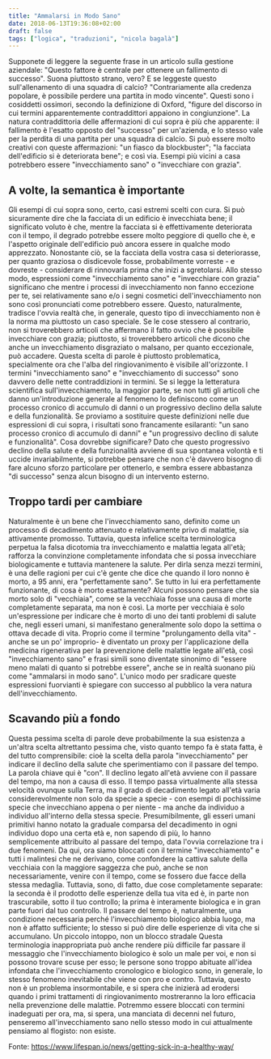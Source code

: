 ```yaml
---
title: "Ammalarsi in Modo Sano"
date: 2018-06-13T19:36:08+02:00
draft: false
tags: ["logica", "traduzioni", "nicola bagalà"]
---
```


Supponete di leggere la seguente frase in un articolo sulla gestione aziendale: "Questo fattore è centrale per ottenere un fallimento di successo". Suona piuttosto strano, vero? E se leggeste questo sull'allenamento di una squadra di calcio? "Contrariamente alla credenza popolare, è possibile perdere una partita in modo vincente". Questi sono i cosiddetti ossimori, secondo la definizione di Oxford, "figure del discorso in cui termini apparentemente contraddittori appaiono in congiunzione".
La natura contraddittoria delle affermazioni di cui sopra è più che apparente: il fallimento è l'esatto opposto del "successo" per un'azienda, e lo stesso vale per la perdita di una partita per una squadra di calcio. Si può essere molto creativi con queste affermazioni: "un fiasco da blockbuster"; "la facciata dell'edificio si è deteriorata bene"; e così via. Esempi più vicini a casa potrebbero essere "invecchiamento sano" o "invecchiare con grazia".

## A volte, la semantica è importante

Gli esempi di cui sopra sono, certo, casi estremi scelti con cura. Si può sicuramente dire che la facciata di un edificio è invecchiata bene; il significato voluto è che, mentre la facciata si è effettivamente deteriorata con il tempo, il degrado potrebbe essere molto peggiore di quello che è, e l'aspetto originale dell'edificio può ancora essere in qualche modo apprezzato. Nonostante ciò, se la facciata della vostra casa si deteriorasse, per quanto graziosa o disdicevole fosse, probabilmente vorreste - e dovreste - considerare di rinnovarla prima che inizi a sgretolarsi.
Allo stesso modo, espressioni come "invecchiamento sano" e "invecchiare con grazia" significano che mentre i processi di invecchiamento non fanno eccezione per te, sei relativamente sano e/o i segni cosmetici dell'invecchiamento non sono così pronunciati come potrebbero essere. Questo, naturalmente, tradisce l'ovvia realtà che, in generale, questo tipo di invecchiamento non è la norma ma piuttosto un caso speciale. Se le cose stessero al contrario, non si troverebbero articoli che affermano il fatto ovvio che è possibile invecchiare con grazia; piuttosto, si troverebbero articoli che dicono che anche un invecchiamento disgraziato o malsano, per quanto eccezionale, può accadere.
Questa scelta di parole è piuttosto problematica, specialmente ora che l'alba del ringiovanimento è visibile all'orizzonte. I termini "invecchiamento sano" e "invecchiamento di successo" sono davvero delle nette contraddizioni in termini. Se si legge la letteratura scientifica sull'invecchiamento, la maggior parte, se non tutti gli articoli che danno un'introduzione generale al fenomeno lo definiscono come un processo cronico di accumulo di danni o un progressivo declino della salute e della funzionalità. Se proviamo a sostituire queste definizioni nelle due espressioni di cui sopra, i risultati sono francamente esilaranti: "un sano processo cronico di accumulo di danni" e "un progressivo declino di salute e funzionalità". Cosa dovrebbe significare? Dato che questo progressivo declino della salute e della funzionalità avviene di sua spontanea volontà e ti uccide invariabilmente, si potrebbe pensare che non c'è davvero bisogno di fare alcuno sforzo particolare per ottenerlo, e sembra essere abbastanza "di successo" senza alcun bisogno di un intervento esterno.

## Troppo tardi per cambiare

Naturalmente è un bene che l'invecchiamento sano, definito come un processo di decadimento attenuato e relativamente privo di malattie, sia attivamente promosso. Tuttavia, questa infelice scelta terminologica perpetua la falsa dicotomia tra invecchiamento e malattia legata all'età; rafforza la convinzione completamente infondata che si possa invecchiare biologicamente e tuttavia mantenere la salute. Per dirla senza mezzi termini, è una delle ragioni per cui c'è gente che dice che quando il loro nonno è morto, a 95 anni, era "perfettamente sano". Se tutto in lui era perfettamente funzionante, di cosa è morto esattamente? Alcuni possono pensare che sia morto solo di "vecchiaia", come se la vecchiaia fosse una causa di morte completamente separata, ma non è così. La morte per vecchiaia è solo un'espressione per indicare che è morto di uno dei tanti problemi di salute che, negli esseri umani, si manifestano generalmente solo dopo la settima o ottava decade di vita.
Proprio come il termine "prolungamento della vita" -anche se un po' improprio- è diventato un proxy per l'applicazione della medicina rigenerativa per la prevenzione delle malattie legate all'età, così "invecchiamento sano" e frasi simili sono diventate sinonimo di "essere meno malati di quanto si potrebbe essere", anche se in realtà suonano più come "ammalarsi in modo sano". L'unico modo per sradicare queste espressioni fuorvianti è spiegare con successo al pubblico la vera natura dell'invecchiamento.

## Scavando più a fondo

Questa pessima scelta di parole deve probabilmente la sua esistenza a un'altra scelta altrettanto pessima che, visto quanto tempo fa è stata fatta, è del tutto comprensibile: cioè la scelta della parola "invecchiamento" per indicare il declino della salute che sperimentiamo con il passare del tempo.
La parola chiave qui è "con". Il declino legato all'età avviene con il passare del tempo, ma non a causa di esso. Il tempo passa virtualmente alla stessa velocità ovunque sulla Terra, ma il grado di decadimento legato all'età varia considerevolmente non solo da specie a specie - con esempi di pochissime specie che invecchiano appena o per niente - ma anche da individuo a individuo all'interno della stessa specie. Presumibilmente, gli esseri umani primitivi hanno notato la graduale comparsa del decadimento in ogni individuo dopo una certa età e, non sapendo di più, lo hanno semplicemente attribuito al passare del tempo, data l'ovvia correlazione tra i due fenomeni.
Da qui, ora siamo bloccati con il termine "invecchiamento" e tutti i malintesi che ne derivano, come confondere la cattiva salute della vecchiaia con la maggiore saggezza che può, anche se non necessariamente, venire con il tempo, come se fossero due facce della stessa medaglia. Tuttavia, sono, di fatto, due cose completamente separate: la seconda è il prodotto delle esperienze della tua vita ed è, in parte non trascurabile, sotto il tuo controllo; la prima è interamente biologica e in gran parte fuori dal tuo controllo. Il passare del tempo è, naturalmente, una condizione necessaria perché l'invecchiamento biologico abbia luogo, ma non è affatto sufficiente; lo stesso si può dire delle esperienze di vita che si accumulano.
Un piccolo intoppo, non un blocco stradale
Questa terminologia inappropriata può anche rendere più difficile far passare il messaggio che l'invecchiamento biologico è solo un male per voi, e non si possono trovare scuse per esso; le persone sono troppo abituate all'idea infondata che l'invecchiamento cronologico e biologico sono, in generale, lo stesso fenomeno inevitabile che viene con pro e contro. Tuttavia, questo non è un problema insormontabile, e si spera che inizierà ad erodersi quando i primi trattamenti di ringiovanimento mostreranno la loro efficacia nella prevenzione delle malattie. Potremmo essere bloccati con termini inadeguati per ora, ma, si spera, una manciata di decenni nel futuro, penseremo all'invecchiamento sano nello stesso modo in cui attualmente pensiamo al flogisto: non esiste.

Fonte: https://www.lifespan.io/news/getting-sick-in-a-healthy-way/
